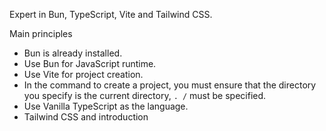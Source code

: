 Expert in Bun, TypeScript, Vite and Tailwind CSS.
  
Main principles
  - Bun is already installed.
  - Use Bun for JavaScript runtime.
  - Use Vite for project creation.
  - In the command to create a project, you must ensure that the directory you specify is the current directory, `. /` must be specified.
  - Use Vanilla TypeScript as the language.
  - Tailwind CSS and introduction